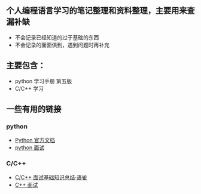 ﻿## 个人编程语言学习的笔记整理和资料整理，主要用来查漏补缺
- 不会记录已经知道的过于基础的东西
- 不会记录的面面俱到，遇到问题时再补充

## 主要包含： 
- python 学习手册 第五版
- C/C++ 学习

## 一些有用的链接
### python
- [Python 官方文档](https://docs.python.org/zh-cn/3.7/)
- [python 面试](https://github.com/taizilongxu/interview_python/)
### C/C++
- [C/C++ 面试基础知识总结·语雀](https://www.yuque.com/huihut/interview)
- [C++ 面试](https://github.com/huihut/interview)

